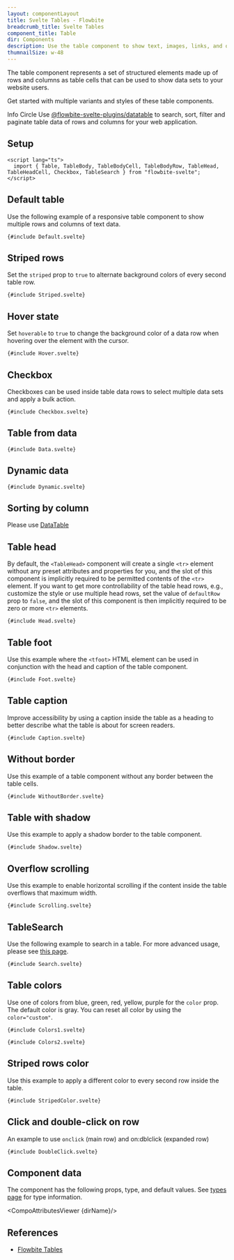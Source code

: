 ```yaml
---
layout: componentLayout
title: Svelte Tables - Flowbite
breadcrumb_title: Svelte Tables
component_title: Table
dir: Components
description: Use the table component to show text, images, links, and other elements inside a structured set of data made up of rows and columns of table cells
thumnailSize: w-48
---
```


<script lang="ts">
  import { CompoAttributesViewer, GitHubCompoLinks, toKebabCase } from '../../utils'
  import { P, A, Badge } from '$lib'
  const dirName = toKebabCase(component_title)
  import { InfoCircleOutline } from "flowbite-svelte-icons";
</script>

The table component represents a set of structured elements made up of rows and columns as table cells that can be used to show data sets to your website users.

Get started with multiple variants and styles of these table components.

<Badge class="p-4 w-full" color="green">
  <P class="flex items-center gap-2">
    <span class="inline-flex">
      <InfoCircleOutline class="h-6 w-6 text-green-600 dark:text-green-500 " />
      <span class="sr-only">Info Circle</span>
    </span>
    <span>
      Use <A href="/docs/plugins/datatables" target="_blank">@flowbite-svelte-plugins/datatable</A> to search, sort, filter and paginate table data of rows and columns for your web application.
    </span>
  </P>
</Badge>

## Setup

```svelte example hideOutput
<script lang="ts">
  import { Table, TableBody, TableBodyCell, TableBodyRow, TableHead, TableHeadCell, Checkbox, TableSearch } from "flowbite-svelte";
</script>
```

## Default table

Use the following example of a responsive table component to show multiple rows and columns of text data.

```svelte example
{#include Default.svelte}
```

## Striped rows

Set the `striped` prop to `true` to alternate background colors of every second table row.

```svelte example
{#include Striped.svelte}
```

## Hover state

Set `hoverable` to `true` to change the background color of a data row when hovering over the element with the cursor.

```svelte example
{#include Hover.svelte}
```

## Checkbox

Checkboxes can be used inside table data rows to select multiple data sets and apply a bulk action.

```svelte example
{#include Checkbox.svelte}
```

## Table from data

```svelte example
{#include Data.svelte}
```

## Dynamic data

```svelte example
{#include Dynamic.svelte}
```

## Sorting by column

Please use [DataTable](https://flowbite-svelte.com/docs/plugins/datatables)

## Table head

By default, the `<TableHead>` component will create a single `<tr>` element without any preset attributes and properties for you, and the slot of this component is implicitly required to be permitted contents of the `<tr>` element. If you want to get more controllability of the table head rows, e.g., customize the style or use multiple head rows, set the value of `defaultRow` prop to `false`, and the slot of this component is then implicitly required to be zero or more `<tr>` elements.

```svelte example
{#include Head.svelte}
```

## Table foot

Use this example where the `<tfoot>` HTML element can be used in conjunction with the head and caption of the table component.

```svelte example
{#include Foot.svelte}
```

## Table caption

Improve accessibility by using a caption inside the table as a heading to better describe what the table is about for screen readers.

```svelte example
{#include Caption.svelte}
```

## Without border

Use this example of a table component without any border between the table cells.

```svelte example
{#include WithoutBorder.svelte}
```

## Table with shadow

Use this example to apply a shadow border to the table component.

```svelte example
{#include Shadow.svelte}
```

## Overflow scrolling

Use this example to enable horizontal scrolling if the content inside the table overflows that maximum width.

```svelte example
{#include Scrolling.svelte}
```

## TableSearch

Use the following example to search in a table.
For more advanced usage, please see [this page](https://flowbite-svelte.com/docs/plugins/datatables).

```svelte example
{#include Search.svelte}
```

## Table colors

Use one of colors from blue, green, red, yellow, purple for the `color` prop. The default color is gray. You can reset all color by using the `color="custom"`.

```svelte example
{#include Colors1.svelte}
```

```svelte example
{#include Colors2.svelte}
```

## Striped rows color

Use this example to apply a different color to every second row inside the table.

```svelte example
{#include StripedColor.svelte}
```

## Click and double-click on row

An example to use `onclick` (main row) and on:dblclick (expanded row)

```svelte example
{#include DoubleClick.svelte}
```

## Component data

The component has the following props, type, and default values. See [types page](/docs/pages/typescript) for type information.

<CompoAttributesViewer {dirName}/>

## References

- [Flowbite Tables](https://flowbite.com/docs/components/tables/)

<GitHubCompoLinks />
